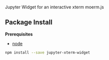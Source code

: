 Jupyter Widget for an interactive xterm moerm.js

Package Install
---------------

**Prerequisites**
- [node](http://nodejs.org/)

```bash
npm install --save jupyter-xterm-widget
```
